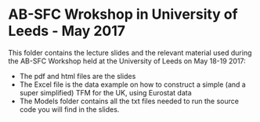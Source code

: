 # AB-SFC Wrokshop in University of Leeds - May 2017

This folder contains the lecture slides and the relevant material used during the AB-SFC Workshop held at the University of Leeds on May 18-19 2017:

- The pdf and html files are the slides
- The Excel file is the data example on how to construct a simple (and a super simplified) TFM for the UK, using Eurostat data
- The Models folder contains all the txt files needed to run the source code you will find in the slides.